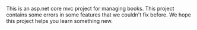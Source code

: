 This is an asp.net core mvc project for managing books. This project contains some errors in some features that we couldn't fix before. We hope this project helps you learn something new.

